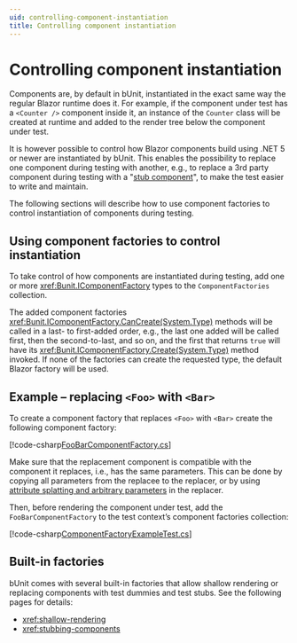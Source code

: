 ```yaml
---
uid: controlling-component-instantiation
title: Controlling component instantiation
---
```


# Controlling component instantiation

Components are, by default in bUnit, instantiated in the exact same way the regular Blazor runtime does it. For example, if the component under test has a `<Counter />` component inside it, an instance of the `Counter` class will be created at runtime and added to the render tree below the component under test.

It is however possible to control how Blazor components build using .NET 5 or newer are instantiated by bUnit. This enables the possibility to replace one component during testing with another, e.g., to replace a 3rd party component during testing with a "[stub component](https://en.wikipedia.org/wiki/Test_stub)", to make the test easier to write and maintain.

The following sections will describe how to use component factories to control instantiation of components during testing.

## Using component factories to control instantiation

To take control of how components are instantiated during testing, add one or more <xref:Bunit.IComponentFactory> types to the `ComponentFactories` collection.

The added component factories <xref:Bunit.IComponentFactory.CanCreate(System.Type)> methods will be called in a last- to first-added order, e.g., the last one added will be called first, then the second-to-last, and so on, and the first that returns `true` will have its <xref:Bunit.IComponentFactory.Create(System.Type)> method invoked. If none of the factories can create the requested type, the default Blazor factory will be used.

## Example – replacing `<Foo>` with `<Bar>`

To create a component factory that replaces `<Foo>` with `<Bar>` create the following component factory:

[!code-csharp[FooBarComponentFactory.cs](../../../samples/tests/xunit/FooBarComponentFactory.cs#L3-L14)]

Make sure that the replacement component is compatible with the component it replaces, i.e., has the same parameters. This can be done by copying all parameters from the replacee to the replacer, or by using [attribute splatting and arbitrary parameters](https://docs.microsoft.com/en-us/aspnet/core/blazor/components/#attribute-splatting-and-arbitrary-parameters) in the replacer.

Then, before rendering the component under test, add the `FooBarComponentFactory` to the test context’s component factories collection:

[!code-csharp[ComponentFactoryExampleTest.cs](../../../samples/tests/xunit/ComponentFactoryExampleTest.cs#L9-L27)]

## Built-in factories

bUnit comes with several built-in factories that allow shallow rendering or replacing components with test dummies and test stubs. See the following pages for details:

- <xref:shallow-rendering>
- <xref:stubbing-components>
